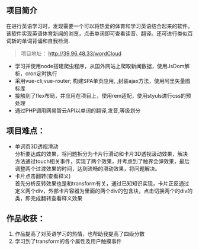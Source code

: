 ## 项目简介
在进行英语学习时，发现需要一个可以将热爱的体育和学习英语结合起来的软件。该软件实现英语体育新闻的浏览，点击单词即可查看读音、翻译。还可进行类似百词斩的单词背诵和自我检测.

> 项目地址： http://39.96.48.33/wordCloud

- 学习并使用node搭建爬虫程序，从国外网站上爬取新闻数据，使用JsDom解析，cron定时执行
- 采用vue-cli;vue-router; 构建SPA单页应用, ,封装ajax方法，使用阿里矢量图标库
- 接触到了flex布局，并应用在项目上，使用rem适配，使用styuls进行css的预处理
- 通过PHP调用网易智云API以单词的翻译,发音,等级划分
## 项目难点：
- 单词页3D透视滑动    
   分析要达成的效果，将问题拆分为卡片行滑动和卡片3D透视滚动效果，解决方法通过touch相关事件，实现了两个效果，并考虑到了触界会弹效果，最后调整两个过渡效果的时间，达到流畅的滑动效果，将问题解决。
- 卡片点击翻转(查看释义)    
首先分析反转效果也是和transform有关，通过已知知识实现，卡片正反通过定义两个div，外部卡片容器为里面的两个div的包含块，点击切换两个的div的类，即完成翻转查看释义效果
## 作品收获：
1.	作品提高了对英语学习的热情，也帮助我提高了四级分数
2.	学习到了transform的各个属性及用户触摸事件
